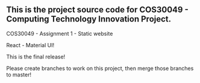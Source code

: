 ## This is the project source code for COS30049 - Computing Technology Innovation Project.

COS30049 - Assignment 1 - Static website

React - Material UI!

This is the final release!

Please create branches to work on this project, then merge those branches to master!

